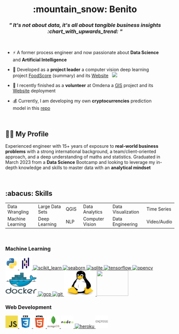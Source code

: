 <h1 align="center">:mountain_snow: Benito</h1>
<h3 align="center"><i>" It's not about data, it's all about tangible business insights :chart_with_upwards_trend:	"</i></h3>
&nbsp;



- ⚡ A former process engineer and now passionate about **Data Science** and **Artificial Intelligence**


- 🌱 Developed as a **project leader** a computer vision deep learning project [FoodScore](https://github.com/benitomartin/foodscore-code) (summary) and its [Website](https://foodscore.streamlit.app/)    &nbsp; <img src="https://user-images.githubusercontent.com/116911431/230981753-cf09ce9e-e57e-49f5-933b-088029d2c232.png" width="100"/>


- 🔭 I recently finished as a **volunteer** at Omdena a [GIS](https://omdena.com/chapter-challenges/identify-and-qualify-opportunities-to-create-new-energy-communities-in-portugal/) project and its [Website](https://portugalenergy.streamlit.app/) deployment

- 💰 Currently, I am developing my own **cryptocurrencies** prediction model in this [repo](https://github.com/benitomartin/cryptocurrencies)

&nbsp;

<h2>👨‍💻 My Profile</h2>
   Experienced engineer with 15+ years of exposure to <b>real-world business problems</b> with a strong international background, a team/client-oriented approach, and a deep understanding of maths and statistics. Graduated in March 2023 from a <b>Data Science</b> Bootcamp and looking to leverage my in-depth knowledge and skills to master data with an <b>analytical mindset</b>

&nbsp;


<h2>:abacus: Skills</h2>

<table class="tg" style="undefined;table-layout: fixed; width: 535px">
<colgroup>
<col style="width: 121.428571px" style="text-align:center;">
<col style="width: 111.428571px">
<col style="width: 66.428571px">
<col style="width: 113.428571px">
<col style="width: 122.428571px">
</colgroup>
<tbody>
  <tr>
    <td class="tg-c3ow">Data Wrangling</td>
    <td class="tg-c3ow">Large Data Sets</td>
    <td class="tg-c3ow">QGIS</td>
    <td class="tg-c3ow">Data Analytics</td>
    <td class="tg-c3ow">Data Visualization</td>
    <td class="tg-c3ow">Time Series</td>
  </tr>
  <tr>
    <td class="tg-996f">Machine Learning</td>
    <td class="tg-996f">Deep Learning</td>
    <td class="tg-996f">NLP</td>
    <td class="tg-996f">Computer Vision</td>
    <td class="tg-996f">Data Engineering</td>
    <td class="tg-c3ow">Video/Audio</td>
  </tr>
</tbody>
</table>


&nbsp;


<h3 align="left">Machine Learning</h3>
<p align="left"> <a href="https://www.python.org" target="_blank" rel="noreferrer"> <img src="https://raw.githubusercontent.com/devicons/devicon/master/icons/python/python-original.svg" alt="python" width="40" height="40"/> </a>  <a href="https://pandas.pydata.org/" target="_blank" rel="noreferrer"> <img src="https://raw.githubusercontent.com/devicons/devicon/2ae2a900d2f041da66e950e4d48052658d850630/icons/pandas/pandas-original.svg" alt="pandas" width="40" height="40"/> </a> <a href="https://scikit-learn.org/" target="_blank" rel="noreferrer"> <img src="https://upload.wikimedia.org/wikipedia/commons/0/05/Scikit_learn_logo_small.svg" alt="scikit_learn" width="100" height="80"/> </a> <a href="https://seaborn.pydata.org/" target="_blank" rel="noreferrer"> <img src="https://seaborn.pydata.org/_images/logo-mark-lightbg.svg" alt="seaborn" width="100" height="80"/> </a> <a href="https://www.sqlite.org/" target="_blank" rel="noreferrer"> <img src="https://www.vectorlogo.zone/logos/sqlite/sqlite-icon.svg" alt="sqlite" width="100" height="80"/> </a> <a href="https://www.tensorflow.org" target="_blank" rel="noreferrer"> <img src="https://www.vectorlogo.zone/logos/tensorflow/tensorflow-icon.svg" alt="tensorflow" width="100" height="80"/> </a> <a href="https://opencv.org/" target="_blank" rel="noreferrer"> <img src="https://www.vectorlogo.zone/logos/opencv/opencv-icon.svg" alt="opencv" width="100" height="80"/> </a> <a href="https://www.docker.com/" target="_blank" rel="noreferrer"> <img src="https://raw.githubusercontent.com/devicons/devicon/master/icons/docker/docker-original-wordmark.svg" alt="docker" width="100" height="80"/> </a> <a href="https://cloud.google.com" target="_blank" rel="noreferrer"> <img src="https://www.vectorlogo.zone/logos/google_cloud/google_cloud-icon.svg" alt="gcp" width="100" height="80"/> </a> <a href="https://git-scm.com/" target="_blank" rel="noreferrer"> <img src="https://www.vectorlogo.zone/logos/git-scm/git-scm-icon.svg" alt="git" width="100" height="80"/> </a>  <a href="https://www.linux.org/" target="_blank" rel="noreferrer"> <img src="https://raw.githubusercontent.com/devicons/devicon/master/icons/linux/linux-original.svg" alt="linux" width="100" height="80"/> <img src="https://fastapi.tiangolo.com/img/logo-margin/logo-teal.png" width=100" height="80"> </a>  </p>

<h3 align="left">Web Development</h3>
<p align="left"> <a href="https://developer.mozilla.org/en-US/docs/Web/JavaScript" target="_blank" rel="noreferrer"> <img src="https://raw.githubusercontent.com/devicons/devicon/master/icons/javascript/javascript-original.svg" alt="javascript" width="40" height="40"/> </a> <a href="https://www.w3schools.com/css/" target="_blank" rel="noreferrer"> <img src="https://raw.githubusercontent.com/devicons/devicon/master/icons/css3/css3-original-wordmark.svg" alt="css3" width="40" height="40"/> </a> <a href="https://www.w3.org/html/" target="_blank" rel="noreferrer"> <img src="https://raw.githubusercontent.com/devicons/devicon/master/icons/html5/html5-original-wordmark.svg" alt="html5" width="40" height="40"/> </a> <a href="https://www.mongodb.com/" target="_blank" rel="noreferrer"> <img src="https://raw.githubusercontent.com/devicons/devicon/master/icons/mongodb/mongodb-original-wordmark.svg" alt="mongodb" width="40" height="40"/> </a> <a href="https://nodejs.org" target="_blank" rel="noreferrer"> <img src="https://raw.githubusercontent.com/devicons/devicon/master/icons/nodejs/nodejs-original-wordmark.svg" alt="nodejs" width="40" height="40"/> </a> <a href="https://heroku.com" target="_blank" rel="noreferrer"> <img src="https://www.vectorlogo.zone/logos/heroku/heroku-icon.svg" alt="heroku" width="40" height="40"/> </a> <a href="https://expressjs.com" target="_blank" rel="noreferrer"> <img src="https://raw.githubusercontent.com/devicons/devicon/master/icons/express/express-original-wordmark.svg" alt="express" width="40" height="40"/> </a>
</p>

